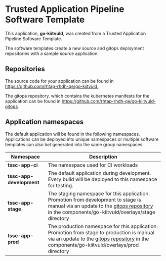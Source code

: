 # Trusted Application Pipeline Software Template

This application, **go-kiitvuld**, was created from a Trusted Application Pipeline Software Template.

The software templates create a new source and gitops deployment repositories with a sample source application. 

## Repositories

The source code for your application can be found in [https://github.com/rhtap-rhdh-qe/go-kiitvuld ](https://github.com/rhtap-rhdh-qe/go-kiitvuld ).
 
The gitops repository, which contains the kubernetes manifests for the application can be found in 
[https://github.com/rhtap-rhdh-qe/go-kiitvuld-gitops ](https://github.com/rhtap-rhdh-qe/go-kiitvuld-gitops ) 

## Application namespaces 

The default application will be found in the following namespaces. Applications can be deployed into unique namespaces or multiple software templates can also bet generated into the same group namespaces.  

|  Namespace   |  Description   |  
| -------- | -------- |
| **tssc-app-ci** | The namespace used for CI workloads |
| **tssc-app-development** | The default application during development. Every build will be deployed to this namespace for testing. |
| **tssc-app-stage** | The staging namespace for this application. Promotion from development to stage is manual via an update to the [gitops repository](https://github.com/rhtap-rhdh-qe/go-kiitvuld-gitops ) in the components/go-kiitvuld/overlays/stage directory |
| **tssc-app-prod** | The production namespace for this application. Promotion from stage to production is manual via an update to the [gitops repository](https://github.com/rhtap-rhdh-qe/go-kiitvuld-gitops ) in the components/go-kiitvuld/overlays/prod directory |